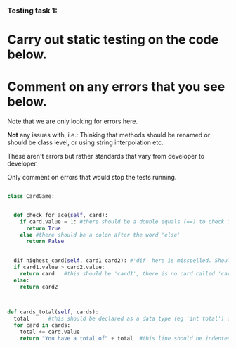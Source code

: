 ### Testing task 1:

# Carry out static testing on the code below.
# Comment on any errors that you see below.

Note that we are only looking for errors here.

**Not** any issues with, i.e.: 
Thinking that methods should be renamed or should be class level, or using string interpolation etc. 

These aren't errors but rather standards that vary from developer to developer. 

Only comment on errors that would stop the tests running.

```python

class CardGame:


  def check_for_ace(self, card):
    if card.value = 1: #there should be a double equals (==) to check for equality.
      return True
    else #there should be a colon after the word 'else'
      return False
   

  dif highest_card(self, card1 card2): #'dif' here is misspelled. Should be 'def'. And there should be a comma after card1
  if card1.value > card2.value:
    return card   #this should be 'card1', there is no card called 'card'
  else:
    return card2
  


def cards_total(self, cards):
  total      #this should be declared as a data type (eg 'int total') or by assigned a value.
  for card in cards:
    total += card.value
    return "You have a total of" + total  #this line should be indented as much as line 37. 
  
```
